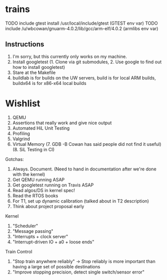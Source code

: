 # trains
TODO include gtest install /usr/local/include/gtest (GTEST env var)
TODO include /u/wbcowan/gnuarm-4.0.2/lib/gcc/arm-elf/4.0.2 (armlibs env var)


## Instructions
1. I'm sorry, but this currently only works on my machine.
2. Install googletest (1. Clone via git submodules, 2. Use google to find out how to install googletest)
3. Stare at the Makefile
4. buildlab is for builds on the UW servers, build is for local ARM builds, buildx64 is for x86-x64 local builds

# Wishlist
1. QEMU
2. Assertions that really work and give nice output
3. Automated HiL Unit Testing
4. Profiling
5. Valgrind
6. Virtual Memory
(7. GDB -B Cowan has said people did not find it useful)
(8. SiL Testing in CI)

Gotchas:
1. Always. Document. (Need to hand in documentation after we're done with the kernel)
2. Get QEMU running ASAP
3. Get googletest running on Travis ASAP
4. Read algos/DS in kernel spec!
5. Read the RTOS books
6. For T1, set up dynamic calibration (talked about in T2 description)
7. Think about project proposal early

Kernel
1. "Scheduler"
2. "Message passing"
3. "Interrupts + clock server"
4. "Interrupt-driven IO + a0 + loose ends"

Train Control
1. "Stop train anywhere reliably" -> Stop reliably is more important than having a large set of possible destinations
2. "Improve stopping precision, detect single switch/sensor error"
